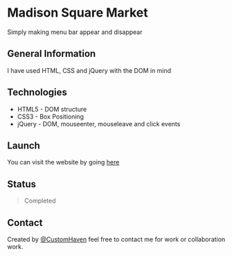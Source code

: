 # Madison Square Market

Simply making menu bar appear and disappear

## General Information

I have used HTML, CSS and jQuery with the DOM in mind

## Technologies

- HTML5 - DOM structure
- CSS3 - Box Positioning
- jQuery - DOM, mouseenter, mouseleave and click events

## Launch

You can visit the website by going [here](www.google.com)

## Status

> Completed

## Contact

Created by [@CustomHaven](https://github.com/CustomHaven) feel free to contact me for work or collaboration work.
